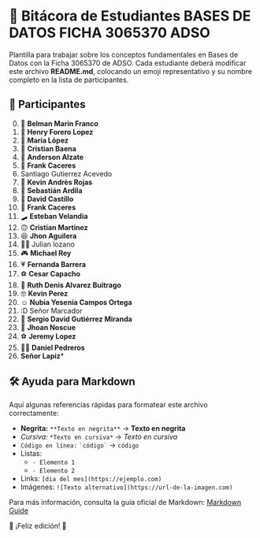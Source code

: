 # 📘 Bitácora de Estudiantes BASES DE DATOS FICHA 3065370 ADSO

Plantilla para trabajar sobre los conceptos fundamentales en Bases de Datos con la Ficha 3065370 de ADSO.
Cada estudiante deberá modificar este archivo **README.md**, colocando un emoji representativo y su nombre completo en la lista de participantes.

## 📌 Participantes

0. 🚀 **Belman Marin Franco**
1. 🦊 **Henry Forero Lopez**
2. 🎸 **María López**
3. 🏀 **Cristian Baena**
4. 🎨 **Anderson Alzate**
5. 🎉 **Frank Caceres**
6. Santiago Gutierrez Acevedo
7. 🎸 **Kevin Andrès Rojas** 
8. 🐲 **Sebastián Ardila**
9. 🙊 **David Castillo**
10. 🎉 **Frank Caceres**
11. 🛹 **Esteban Velandia**
12. 🙃 **Cristian Martinez**
14. 😆 **Jhon Aguilera**   
16. 🐱‍👤 Julian lozano 
17. 🎮 **Michael Rey**
18. 💗​ **Fernanda Barrera**
19. ⚽ **Cesar Capacho**
20. 🥰 **Ruth Denis Alvarez Buitrago**
21. 🤓 **Kevin Perez**
24. ☺️ **Nubia Yesenia Campos Ortega**
25. :D Señor Marcador
27. 🚀 **Sergio David Gutiérrez Miranda** 
28. 👺 **Jhoan Noscue**
29. ⚽​ **Jeremy Lopez**
30. 🐱‍👤 **Daniel Pedreros**
37. **Señor Lapiz***





## 🛠 Ayuda para Markdown

Aquí algunas referencias rápidas para formatear este archivo correctamente:

- **Negrita:** `**Texto en negrita**` → **Texto en negrita**
- *Cursiva:* `*Texto en cursiva*` → *Texto en cursiva*
- `Código en línea:` `` `código` `` → `código`
- Listas:
  - `- Elemento 1`
  - `- Elemento 2`
- Links: `[dia del mes](https://ejemplo.com)`
- Imágenes: `![Texto alternativo](https://url-de-la-imagen.com)`

Para más información, consulta la guía oficial de Markdown: [Markdown Guide](https://www.markdownguide.org/)

🚀 ¡Feliz edición! 🎉


